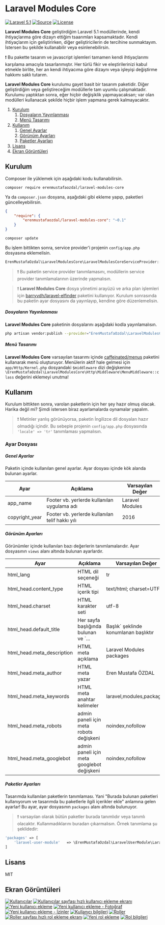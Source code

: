 Laravel Modules Core
===================
[![Laravel 5.1](https://img.shields.io/badge/Laravel-5.1-orange.svg?style=flat-square)](https://laravel.com/docs/5.1/)
[![Source](https://img.shields.io/badge/source-erenmustafaozdal/laravel--modules--core-blue.svg?style=flat-square)](https://github.com/erenmustafaozdal/laravel-modules-core)
[![License](http://img.shields.io/badge/license-MIT-brightgreen.svg?style=flat-square)](https://tldrlegal.com/license/mit-license)

**Laravel Modules Core** geliştirdiğim Laravel 5.1 modüllerinde, kendi ihtiyaçlarıma göre dizayn ettiğim tsaarımları kapsamaktadır. Kendi ihtiyaçlarım için geliştirirken, diğer geliştiricilerin de tercihine sunmaktayım. İstersen bu şekilde kullanabilir veya esinlenebilirsin.

:exclamation: Bu pakette tasarım ve javascript işlemleri tamamen kendi ihtiyaçlarımı karşılama amacıyla tasarlanmıştır. Her türlü fikir ve eleştirilerinizi kabul etmekle birlite, her an kendi ihtiyacıma göre dizaynı veya işleyişi değiştirme hakkımı saklı tutarım.

**Laravel Modules Core** kurulumu gayet basit bir tasarım paketidir. Diğer geliştirdiğim veya geliştireceğim modüllerle tam uyumlu çalışmaktadır. Kurulumu yaptıktan sonra, eğer hiçbir değişiklik yapmayacaksan; var olan modülleri kullanacak şekilde hiçbir işlem yapmana gerek kalmayacaktır.

1. [Kurulum](#kurulum)
    1. [Dosyaların Yayınlanması](#kurulum-dosyalarinYayinlanmasi)
    2. [Menü Tasarımı](#kurulum-menuTasarimi)
2. [Kullanım](#kullanim)
    1. [Genel Ayarlar](#kullanim-ayarDosyasi-genelAyarlar)
    2. [Görünüm Ayarları](#kullanim-ayarDosyasi-gorunumAyarlari)
    3. [Paketler Ayarları](#kullanim-ayarDosyasi-paketlerAyarlari)
3. [Lisans](#lisans)
4. [Ekran Görüntüleri](#ekranGoruntuleri)


<a name="kurulum"></a>
Kurulum
-------
Composer ile yüklemek için aşağıdaki kodu kullanabilirsin.

```bash
composer require erenmustafaozdal/laravel-modules-core
```

Ya da `composer.json` dosyana, aşağıdaki gibi ekleme yapıp, paketleri güncelleyebilirsin.

```json
{
    "require": {
        "erenmustafaozdal/laravel-modules-core": "~0.1"
    }
}
```

```bash
composer update
```

Bu işlem bittikten sonra, service provider'i projenin `config/app.php` dosyasına eklemelisin.

```php
ErenMustafaOzdal\LaravelModulesCore\LaravelModulesCoreServiceProvider::class,
```

> :exclamation: Bu paketin service provider tanımlamasını, modüllerin service provider tanımlamalarının üzerinde yapmalısın.

> :exclamation: **Laravel Modules Core** dosya yönetimi arayüzü ve arka plan işlemleri için  [barryvdh/laravel-elfinder](https://github.com/barryvdh/laravel-elfinder) paketini kullanıyor. Kurulum sonrasında bu paketin ayar dosyasını da yayınlayıp, kendine göre düzenlemelisin.


<a name="kurulum-dosyalarinYayinlanmasi"></a>
##### Dosyaların Yayınlanması

**Laravel Modules Core** paketinin dosyalarını aşağıdaki kodla yayınlamalısın.

```bash
php artisan vendor:publish --provider="ErenMustafaOzdal\LaravelModulesCore\LaravelModulesCoreServiceProvider"
```


<a name="kurulum-menuTasarimi"></a>
##### Menü Tasarımı
**Laravel Modules Core** varsayılan tasarımı içinde [caffeinated/menus](https://github.com/caffeinated/menus) paketini kullanarak menü oluşturuyor. Menülerin aktif hale gelmesi için `app/Http/Kernel.php` dosyandaki `$middleware` dizi değişkenine `\ErenMustafaOzdal\LaravelModulesCore\Http\Middleware\MenuMiddleware::class` değerini eklemeyi unutma!



<a name="kullanim"></a>
Kullanım
--------

Kurulum bittikten sonra, varolan paketlerin için her şey hazır olmuş olacak. Harika değil mi? Şimdi istersen biraz ayarlamalarda oynamalar yapalım.

> :exclamation: Metinler yanlış görünüyorsa, paketin İngilizce dil dosyaları hazır olmadığı içindir. Bu sebeple projenin `config/app.php` dosyasında `'locale' => 'tr'` tanımlaması yapmalısın.


<a name="kullanim-ayarDosyasi"></a>
### Ayar Dosyası


<a name="kullanim-ayarDosyasi-genelAyarlar"></a>
##### Genel Ayarlar

Paketin içinde kullanılan genel ayarlar. Ayar dosyası içinde kök alanda bulunan ayarlar.

| Ayar | Açıklama | Varsayılan Değer |
|---|---|---|
| app_name | Footer vb. yerlerde kullanılan uygulama adı | Laravel Modules |
| copyright_year | Footer vb. yerlerde kullanılan telif hakkı yılı | 2016 |


<a name="kullanim-ayarDosyasi-gorunumAyarlari"></a>
##### Görünüm Ayarları

Görünümler içinde kullanılan bazı değerlerin tanımlamalarıdır. Ayar dosyasının `views` alanı altında bulunan ayarlardır.

| Ayar | Açıklama | Varsayılan Değer |
|---|---|---|
| html_lang | HTML dil seçeneği | tr |
| html_head.content_type | HTML içerik tipi | text/html; charset=UTF-8 |
| html_head.charset | HTML karakter seti | utf-8 |
| html_head.default_title | Her sayfa başlığında bulunan ve `... | Başlık` şeklinde konumlanan başlıktır | Laravel Modules |
| html_head.meta_description | HTML meta açıklama | Laravel Modules packages |
| html_head.meta_author | HTML meta yazar | Eren Mustafa ÖZDAL |
| html_head.meta_keywords | HTML meta anahtar kelimeler | laravel,modules,packages |
| html_head.meta_robots | admin paneli için meta robots değişkeni | noindex,nofollow |
| html_head.meta_googlebot | admin paneli için meta googlebot değişkeni | noindex,nofollow |


<a name="kullanim-ayarDosyasi-paketlerAyarlari"></a>
##### Paketler Ayarları

Tasarımda kullanılan paketlerin tanımlaması. Yani "Burada bulunan paketleri kullanıyorum ve tasarımda bu paketlerle ilgili içerikler ekle" anlamına gelen ayarlar! Bu ayar, ayar dosyasının `packages` alanı altında bulunuyor.


> :exclamation: varsayılan olarak bütün paketler burada tanımlıdır veya tanımlı olacaktır. Kullanmadıklarını buradan çıkarmalısın. Örnek tanımlama şu şeklidedir:

```php
'packages' => [
    'laravel-user-module'   => \ErenMustafaOzdal\LaravelUserModule\LaravelUserModuleServiceProvider::class
]
```
 
 
 <a name="lisans"></a>
Lisans
------
MIT


 <a name="ekranGoruntuleri"></a>
Ekran Görüntüleri
------
[![Kullanıcılar](http://i.hizliresim.com/mLZN02.png)](http://hizliresim.com/mLZN02)
[![Kullanıcılar sayfası hızlı kullanıcı ekleme ekranı](http://i.hizliresim.com/AJPXpQ.png)](http://hizliresim.com/AJPXpQ)
[![Yeni kullanıcı ekleme](http://i.hizliresim.com/aERN6d.png)](http://hizliresim.com/aERN6d)
[![Yeni kullanıcı ekleme - Fotoğraf](http://i.hizliresim.com/nroNBa.png)](http://hizliresim.com/nroNBa)
[![Yeni kullanıcı ekleme - İzinler](http://i.hizliresim.com/qBnNV3.png)](http://hizliresim.com/qBnNV3)
[![Kullanıcı bilgileri](http://i.hizliresim.com/WYRp5q.png)](http://hizliresim.com/WYRp5q)
[![Roller](http://i.hizliresim.com/GzX4ay.png)](http://hizliresim.com/GzX4ay)
[![Roller sayfası hızlı rol ekleme ekranı](http://i.hizliresim.com/pPVNlN.png)](http://hizliresim.com/pPVNlN)
[![Yeni rol ekleme](http://i.hizliresim.com/l1RNml.png)](http://hizliresim.com/l1RNml)
[![Rol bilgileri](http://i.hizliresim.com/X4p3Ao.png)](http://hizliresim.com/X4p3Ao)
